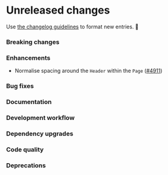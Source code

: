 # Unreleased changes

Use [the changelog guidelines](/documentation/Versioning%20and%20changelog.md) to format new entries. 💜

### Breaking changes

### Enhancements

- Normalise spacing around the `Header` within the `Page` ([#4911](https://github.com/Shopify/polaris-react/pull/4911))

### Bug fixes

### Documentation

### Development workflow

### Dependency upgrades

### Code quality

### Deprecations
